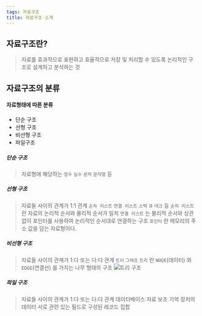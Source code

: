 ```yaml
---
tags: 자료구조
title: 자료구조 소개
---
```

## 자료구조란?
> 자료를 효과적으로 표현하고 효율적으로 저장 및 처리할 수 있도록 논리적인 구조로 설계하고 분석하는 것

## 자료구조의 분류
#### 자료형태에 따른 분류
- 단순 구조
- 선형 구조
- 비선형 구조
- 파일구조

##### 단순 구조
> 자료형에 해당하는 `정수` `실수` `문자` `문자열` 등

##### 선형 구조
> 자료들 사이의 관계가 1:1 관계
> `순차 리스트` `연결 리스트` `스택` `큐` `데크` 등
> `순차 리스트` 란 자료의 논리적 순서와 물리적 순서가 일치
> `연결 리스트` 는 물리적 순서와 상관없이 포인터를 사용하여 논리적인 순서대로 연결하는 구조
> `포인터` 란 메모리의 주소 값을 담는 자료형이다.

##### 비선형 구조
> 자료들 사이의 관계가 1:다 또는 다:다 관계
> `트리` `그래프`
> `트리` 란 `NODE`(데이터) 와 `EDGE`(연결선) 를 가지는 나무 형태의 구조
![트리 구조](https://user-images.githubusercontent.com/35215439/61955726-98177300-aff6-11e9-941b-c8ba8dd0e8bd.png)

##### 파일 구조
> 자료들 사이의 관계가 1:다 또는 다:다 관계
> 데이터베이스 자료
> 보조 기억 장치의 데이터
> 서로 관련 있는 필드로 구성된 레코드 집합
